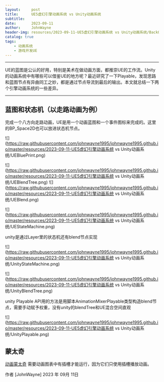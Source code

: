 ```yaml
---
layout:     post
title:      UE5虚幻引擎动画系统 vs Unity动画系统
subtitle:   
date:       2023-09-11
author:     JohnWayne
header-img: resources/2023-09-11-UE5虚幻引擎动画系统 vs Unity动画系统/BackGround.png
catalog: true
tags:
    - 动画系统
    - 游戏开发UE
---
```



------
UE的蓝图是公认的好用，特别是美术在做动画方面，都推崇UE的工作流。Unity的动画系统中有哪些可以借鉴UE的地方呢？最近研究了一下Playable，发现思路和蓝图节点有异曲同工之妙，都是通过节点导流到最后的输出。本文就总结一下两个引擎动画系统的一些差异。

------

## 蓝图和状态机（以走路动画为例）

完成一个八方向走路动画，UE是用一个动画蓝图和一个事件图标来完成的。这里的BP_Space2D也可以放进状态机节点。

![](https://raw.githubusercontent.com/johnwayne1995/johnwayne1995.github.io/master/resources/2023-09-11-UE5虚幻引擎动画系统 vs Unity动画系统/UEBluePrint.png)

![](https://raw.githubusercontent.com/johnwayne1995/johnwayne1995.github.io/master/resources/2023-09-11-UE5虚幻引擎动画系统 vs Unity动画系统/UEBlendTree.png)
![](https://raw.githubusercontent.com/johnwayne1995/johnwayne1995.github.io/master/resources/2023-09-11-UE5虚幻引擎动画系统 vs Unity动画系统/UEBlend.png)

![](https://raw.githubusercontent.com/johnwayne1995/johnwayne1995.github.io/master/resources/2023-09-11-UE5虚幻引擎动画系统 vs Unity动画系统/UEStateMachine.png)

unity是通过Layer里的状态机还有blend节点实现

![](https://raw.githubusercontent.com/johnwayne1995/johnwayne1995.github.io/master/resources/2023-09-11-UE5虚幻引擎动画系统 vs Unity动画系统/UnityStateMachine.png)

![](https://raw.githubusercontent.com/johnwayne1995/johnwayne1995.github.io/master/resources/2023-09-11-UE5虚幻引擎动画系统 vs Unity动画系统/UnityBlendTree.png)

unity Playable API用的方法是用脚本AnimationMixerPlayable类型构造blend节点，需要手动赋予权重，没有unity的blendTree和UE混合空间直观

![](https://raw.githubusercontent.com/johnwayne1995/johnwayne1995.github.io/master/resources/2023-09-11-UE5虚幻引擎动画系统 vs Unity动画系统/UnityPlayable.png)



## 蒙太奇

[动画蒙太奇](https://docs.unrealengine.com/5.0/zh-CN/animation-montage-in-unreal-engine) 需要动画图表中有插槽才能运行，因为它们只使用插槽播放动画。

 作者 [JohnWayne]
2023 年 09月 11日

